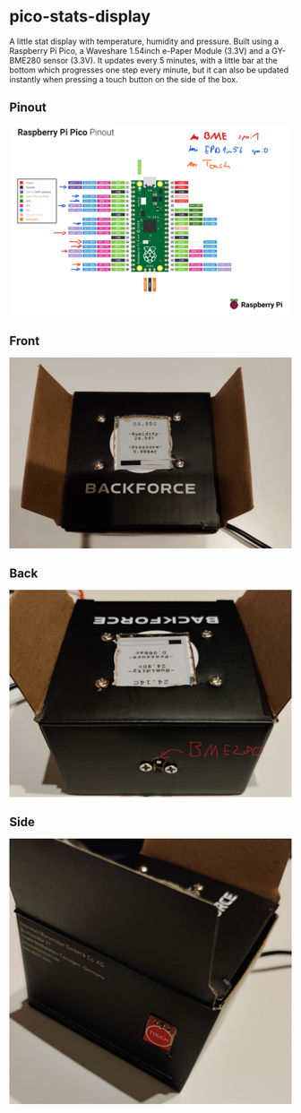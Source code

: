 # pico-stats-display
A little stat display with temperature, humidity and pressure. Built using a Raspberry Pi Pico, a Waveshare 1.54inch e-Paper Module (3.3V) and a GY-BME280 sensor (3.3V).
It updates every 5 minutes, with a little bar at the bottom which progresses one step every minute, but it can also be updated instantly when pressing a touch button on
the side of the box.

## Pinout
![pinout_img](https://raw.githubusercontent.com/Lakinator/pico-stats-display/main/pinout.png "Pinout")

## Front
![front_img](https://raw.githubusercontent.com/Lakinator/pico-stats-display/main/front.png "Front")

## Back
![back_img](https://raw.githubusercontent.com/Lakinator/pico-stats-display/main/back.png "Back")

## Side
![side_img](https://raw.githubusercontent.com/Lakinator/pico-stats-display/main/side.png "Side")
